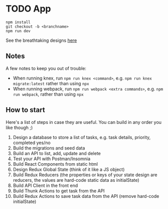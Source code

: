 # TODO App

```
npm install
git checkout -b <branchname>
npm run dev
```

See the breathtaking designs [here](http://localhost:3000/designs/)

## Notes

A few notes to keep you out of trouble:

- When running knex, run `npm run knex <command>`, e.g. `npm run knex migrate:latest` rather than using `npx`
- When running webpack, run `npm run webpack <extra commands>`, e.g. `npm run webpack`, rather than using `npx`

## How to start

Here's a list of steps in case they are useful. You can build in any order you like though ;)

1.  Design a database to store a list of tasks, e.g. task details, priority, completed yes/no
1.  Build the migrations and seed data
1.  Build an API to list, add, update and delete
1.  Test your API with Postman/Insomnia
1.  Build React Components from static html
1.  Design Redux Global State (think of it like a JS object)
1.  Build Redux Reducers (the properties or keys of your state design are reducers, the values are hard-code static data as initialState)
1.  Build API Client in the front end
1.  Build Thunk Actions to get task from the API
1.  Build Redux Actions to save task data from the API (remove hard-code initialState)
